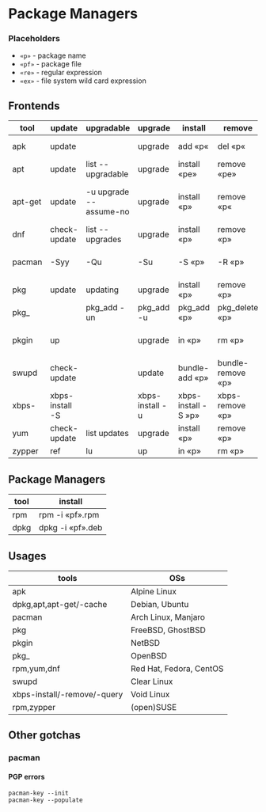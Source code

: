 # Package Managers

### Placeholders
- `«p»` - package name
- `«pf»` - package file
- `«re»` - regular expression
- `«ex»` - file system wild card expression

## Frontends
|tool|update|upgradable|upgrade|install|remove|prune|search|info|installed|
|---|---|---|---|---|---|---|---|---|---|
|apk|update||upgrade|add «p«|del «p«||search »re»|info »p»|info|
|apt|update|list --upgradable|upgrade|install «pe»|remove «pe»|autoremove|search «re»|show «p»|list --installed|
|apt-get|update|-u upgrade --assume-no|upgrade|install «p»|remove «p«|autoremove|apt-cache search «re»|apt-cache show «p»||
|dnf|check-update|list --upgrades|upgrade|install «p»|remove «p»|autoremove|search «ex»|info «p»|list --installed|
|pacman|-Syy|-Qu|-Su|-S «p»|-R «p»|-Rsn $(pacman -Qdtq)|-Ss «re»|-Qi «p»|-Qe|
|pkg|update|updating|upgrade|install «p»|remove «p»|autoremove|search «re»|info «p»|info|
|pkg_||pkg_add -un|pkg_add -u|pkg_add «p»|pkg_delete «p»|pkg_check|pkg_info -Q «re»|pkg_info «p»|pkg_info|
|pkgin|up||upgrade|in «p»|rm «p»|autoremove|se «re»|pkg-descr «p»|pkgin ls|
|swupd|check-update||update|bundle-add «p»|bundle-remove «p»|bundle-remove --orphans|search »re»|bundle-info «p»|bundle-list|
|xbps-|xbps-install -S||xbps-install -u|xbps-install -S »p»|xbps-remove «p»|xbps-remove -o|xbps-query -Rs «ex»|xbps-query -R «p»|xbps-query -l|
|yum|check-update|list updates|upgrade|install «p»|remove «p»|autoremove|search «re»|info «p»|list installed|
|zypper|ref|lu|up|in «p»|rm «p»|rm -u|se «ex»|if «p»|se -i|

## Package Managers
|tool|install|
|---|---|
|rpm|rpm -i «pf».rpm|
|dpkg|dpkg -i «pf».deb|

## Usages
|tools|OSs|
|---|---|
|apk|Alpine Linux|
|dpkg,apt,apt-get/-cache|Debian, Ubuntu|
|pacman|Arch Linux, Manjaro|
|pkg|FreeBSD, GhostBSD|
|pkgin|NetBSD|
|pkg_|OpenBSD|
|rpm,yum,dnf|Red Hat, Fedora, CentOS|
|swupd|Clear Linux|
|xbps-install/-remove/-query|Void Linux|
|rpm,zypper|(open)SUSE|


## Other gotchas

### pacman
#### PGP errors
```
pacman-key --init
pacman-key --populate
```

